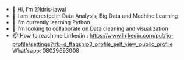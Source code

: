 - 👋 Hi, I’m @Idris-lawal
- 👀 I am interested in Data Analysis, Big Data and Machine Learning
- 🌱 I’m currently learning  Python
- 💞️ I’m looking to collaborate on Data cleaning and visualization
- 📫 How to reach me 
  Linkedin : https://www.linkedin.com/public-profile/settings?trk=d_flagship3_profile_self_view_public_profile
  What'sapp: 08029693008

<!---
Idris-lawal/Idris-lawal is a ✨ special ✨ repository because its `README.md` (this file) appears on your GitHub profile.
You can click the Preview link to take a look at your changes.
--->
